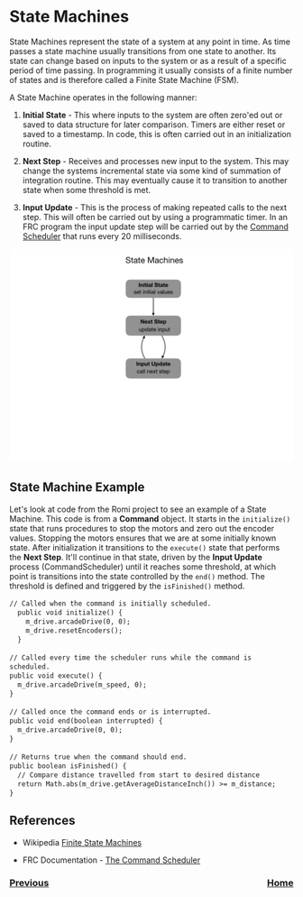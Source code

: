 # State Machines
State Machines represent the state of a system at any point in time.  As time passes a state machine usually transitions from one state to another.  Its state can change based on inputs to the system or as a result of a specific period of time passing. In programming it usually consists of a finite number of states and is therefore called a Finite State Machine (FSM).

A State Machine operates in the following manner:

1. **Initial State** - This where inputs to the system are often zero'ed out or saved to data structure for later comparison.  Timers are either reset or saved to a timestamp.  In code, this is often carried out in an initialization routine.

2. **Next Step** - Receives and processes new input to the system.  This may change the systems incremental state via some kind of summation of integration routine.  This may eventually cause it to transition to another state when some threshold is met. 

3. **Input Update** - This is the process of making repeated calls to the next step.  This will often be carried out by using a programmatic timer.  In an FRC program the input update step will be carried out by the [Command Scheduler](https://docs.wpilib.org/en/latest/docs/software/commandbased/command-scheduler.html) that runs every 20 milliseconds.

![State Machines](../images/FRCProgramming/FRCProgramming.009.jpeg)

## State Machine Example
Let's look at code from the Romi project to see an example of a State Machine.  This code is from a **Command** object.  It starts in the `initialize()` state that runs procedures to stop the motors and zero out the encoder values.  Stopping the motors ensures that we are at some initially known state.  After initialization it transitions to the `execute()` state that performs the **Next Step**.  It'll continue in that state, driven by the **Input Update** process (CommandScheduler) until it reaches some threshold, at which point is transitions into the state controlled by the `end()` method.  The threshold is defined and triggered by the `isFinished()` method.

    // Called when the command is initially scheduled.
      public void initialize() {
        m_drive.arcadeDrive(0, 0);
        m_drive.resetEncoders();
      }

    // Called every time the scheduler runs while the command is scheduled.
    public void execute() {
      m_drive.arcadeDrive(m_speed, 0);
    }

    // Called once the command ends or is interrupted.
    public void end(boolean interrupted) {
      m_drive.arcadeDrive(0, 0);
    }

    // Returns true when the command should end.
    public boolean isFinished() {
      // Compare distance travelled from start to desired distance
      return Math.abs(m_drive.getAverageDistanceInch()) >= m_distance;
    }

## References

- Wikipedia [Finite State Machines](https://en.wikipedia.org/wiki/Finite-state_machine)

- FRC Documentation - [The Command Scheduler](https://docs.wpilib.org/en/latest/docs/software/commandbased/command-scheduler.html)

<h3><span style="float:left">
<a href="objects">Previous</a></span>
<span style="float:right">
<a href="../../index">Home</a></span></h3>